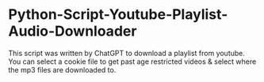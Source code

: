 # Python-Script-Youtube-Playlist-Audio-Downloader
This script was written by ChatGPT to download a playlist from youtube. You can select a cookie file to get past age restricted videos &amp; select where the mp3 files are downloaded to.
